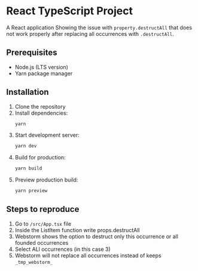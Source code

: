 # React TypeScript Project

A React application Showing the issue with `property.destructAll` 
 that does not work properly after replacing all occurrences with `.destructAll`.

## Prerequisites

- Node.js (LTS version)
- Yarn package manager

## Installation

1. Clone the repository
2. Install dependencies:
   ```bash
   yarn
   ```
3. Start development server:
   ```bash
   yarn dev
   ```
4. Build for production:
   ```bash
   yarn build
   ```
5. Preview production build:
   ```bash
   yarn preview
   ```
## Steps to reproduce

1. Go to `/src/App.tsx` file
2. Inside the ListItem function write props.destructAll
3. Webstorm shows the option to destruct only this occurrence or all founded occurrences
4. Select ALl occurrences (in this case 3)
5. Webstorm will not replace all occurrences instead of keeps `_tmp_webstorm_`
